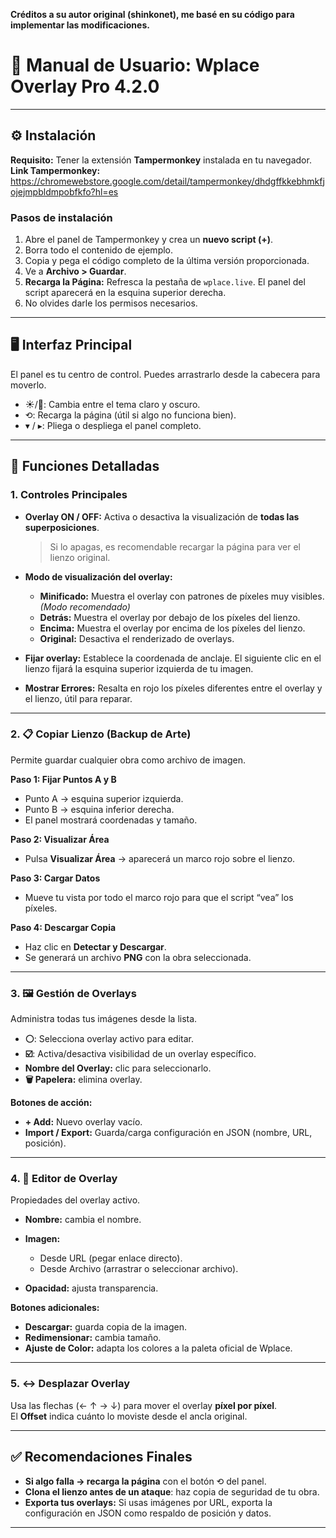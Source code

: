 **Créditos a su autor original (shinkonet), me basé en su código para implementar las modificaciones.**

# 📘 Manual de Usuario: Wplace Overlay Pro 4.2.0

---

## ⚙️ Instalación

**Requisito:** Tener la extensión **Tampermonkey** instalada en tu navegador.
**Link Tampermonkey:** https://chromewebstore.google.com/detail/tampermonkey/dhdgffkkebhmkfjojejmpbldmpobfkfo?hl=es

### Pasos de instalación
1. Abre el panel de Tampermonkey y crea un **nuevo script (+)**.
2. Borra todo el contenido de ejemplo.
3. Copia y pega el código completo de la última versión proporcionada.
4. Ve a **Archivo > Guardar**.
5. **Recarga la Página:** Refresca la pestaña de `wplace.live`. El panel del script aparecerá en la esquina superior derecha.
6. No olvides darle los permisos necesarios.

---

## 🖥️ Interfaz Principal

El panel es tu centro de control. Puedes arrastrarlo desde la cabecera para moverlo.

- ☀️/🌙: Cambia entre el tema claro y oscuro.  
- ⟲: Recarga la página (útil si algo no funciona bien).  
- ▾ / ▸: Pliega o despliega el panel completo.  

---

## 🔑 Funciones Detalladas

### 1. Controles Principales
- **Overlay ON / OFF:** Activa o desactiva la visualización de **todas las superposiciones**.  
  > Si lo apagas, es recomendable recargar la página para ver el lienzo original.  

- **Modo de visualización del overlay:**  
  - **Minificado:** Muestra el overlay con patrones de píxeles muy visibles. *(Modo recomendado)*  
  - **Detrás:** Muestra el overlay por debajo de los píxeles del lienzo.  
  - **Encima:** Muestra el overlay por encima de los píxeles del lienzo.  
  - **Original:** Desactiva el renderizado de overlays.  

- **Fijar overlay:** Establece la coordenada de anclaje. El siguiente clic en el lienzo fijará la esquina superior izquierda de tu imagen.  

- **Mostrar Errores:** Resalta en rojo los píxeles diferentes entre el overlay y el lienzo, útil para reparar.  

---

### 2. 📋 Copiar Lienzo (Backup de Arte)

Permite guardar cualquier obra como archivo de imagen.

**Paso 1: Fijar Puntos A y B**  
- Punto A → esquina superior izquierda.  
- Punto B → esquina inferior derecha.  
- El panel mostrará coordenadas y tamaño.  

**Paso 2: Visualizar Área**  
- Pulsa **Visualizar Área** → aparecerá un marco rojo sobre el lienzo.  

**Paso 3: Cargar Datos**  
- Mueve tu vista por todo el marco rojo para que el script “vea” los píxeles.  

**Paso 4: Descargar Copia**  
- Haz clic en **Detectar y Descargar**.  
- Se generará un archivo **PNG** con la obra seleccionada.  

---

### 3. 🖼️ Gestión de Overlays

Administra todas tus imágenes desde la lista.

- **⚪**: Selecciona overlay activo para editar.  
- **☑️**: Activa/desactiva visibilidad de un overlay específico.  
- **Nombre del Overlay:** clic para seleccionarlo.  
- **🗑️ Papelera:** elimina overlay.  

**Botones de acción:**  
- **+ Add:** Nuevo overlay vacío.  
- **Import / Export:** Guarda/carga configuración en JSON (nombre, URL, posición).  

---

### 4. 🎨 Editor de Overlay

Propiedades del overlay activo.

- **Nombre:** cambia el nombre.  
- **Imagen:**  
  - Desde URL (pegar enlace directo).  
  - Desde Archivo (arrastrar o seleccionar archivo).  

- **Opacidad:** ajusta transparencia.  

**Botones adicionales:**  
- **Descargar:** guarda copia de la imagen.  
- **Redimensionar:** cambia tamaño.  
- **Ajuste de Color:** adapta los colores a la paleta oficial de Wplace.  

---

### 5. ↔️ Desplazar Overlay

Usa las flechas (← ↑ → ↓) para mover el overlay **píxel por píxel**.  
El **Offset** indica cuánto lo moviste desde el ancla original.  

---

## ✅ Recomendaciones Finales

- **Si algo falla → recarga la página** con el botón ⟲ del panel.  
- **Clona el lienzo antes de un ataque**: haz copia de seguridad de tu obra.  
- **Exporta tus overlays:** Si usas imágenes por URL, exporta la configuración en JSON como respaldo de posición y datos.

---
